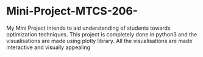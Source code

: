 # Mini-Project-MTCS-206-
My Mini Project intends to aid understanding of students towards optimization techniques. This project is completely done in python3 and the visualisations are made using plotly library. All the visualisations are made interactive and visually appealing
